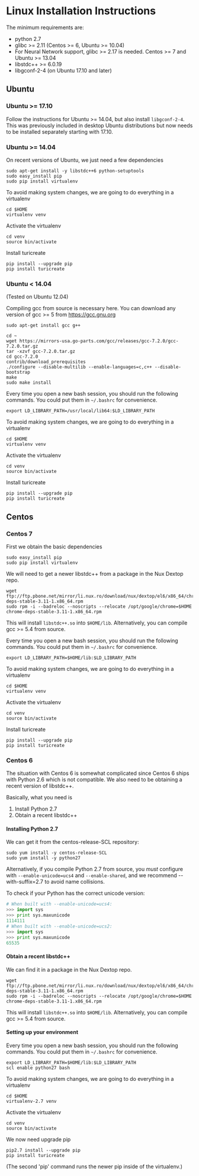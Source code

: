 # Linux Installation Instructions

The minimum requirements are:
 - python 2.7 
 - glibc >= 2.11 (Centos >= 6, Ubuntu >= 10.04)
 - For Neural Network support, glibc >= 2.17 is needed. Centos >= 7 and Ubuntu >= 13.04
 - libstdc++ >= 6.0.19
 - libgconf-2-4 (on Ubuntu 17.10 and later)

## Ubuntu

### Ubuntu >= 17.10

Follow the instructions for Ubuntu >= 14.04, but also install `libgconf-2-4`. This was previously included in desktop Ubuntu distributions but now needs to be installed separately starting with 17.10.

### Ubuntu >= 14.04
On recent versions of Ubuntu, we just need a few dependencies

```shell
sudo apt-get install -y libstdc++6 python-setuptools
sudo easy_install pip
sudo pip install virtualenv
```

To avoid making system changes, we are going to do everything in a virtualenv

```shell
cd $HOME
virtualenv venv
```

Activate the virtualenv

```shell
cd venv
source bin/activate
```
Install turicreate

```shell
pip install --upgrade pip
pip install turicreate
```

### Ubuntu < 14.04
(Tested on Ubuntu 12.04)

Compiling gcc from source is necessary here.
You can download any version of gcc >= 5 from https://gcc.gnu.org

```shell
sudo apt-get install gcc g++

cd ~
wget https://mirrors-usa.go-parts.com/gcc/releases/gcc-7.2.0/gcc-7.2.0.tar.gz
tar -xzvf gcc-7.2.0.tar.gz
cd gcc-7.2.0
contrib/download_prerequisites
./configure --disable-multilib --enable-languages=c,c++ --disable-bootstrap
make
sudo make install
```


Every time you open a new bash session, you should run the following commands. You could put them in `~/.bashrc` for convenience.

```shell
export LD_LIBRARY_PATH=/usr/local/lib64:$LD_LIBRARY_PATH
```

To avoid making system changes, we are going to do everything in a virtualenv

```shell
cd $HOME
virtualenv venv
```

Activate the virtualenv

```shell
cd venv
source bin/activate
```

Install turicreate

```shell
pip install --upgrade pip
pip install turicreate
```


## Centos

### Centos 7

First we obtain the basic dependencies

```shell
sudo easy_install pip
sudo pip install virtualenv
```

We will need to get a newer libstdc++ from a package in the Nux Dextop repo.

```shell
wget ftp://ftp.pbone.net/mirror/li.nux.ro/download/nux/dextop/el6/x86_64/chrome-deps-stable-3.11-1.x86_64.rpm
sudo rpm -i --badreloc --noscripts --relocate /opt/google/chrome=$HOME chrome-deps-stable-3.11-1.x86_64.rpm
```

This will install `libstdc++.so` into `$HOME/lib`. 
Alternatively, you can compile gcc >= 5.4 from source.

Every time you open a new bash session, you should run the following commands. You could put them in `~/.bashrc` for convenience.

```shell
export LD_LIBRARY_PATH=$HOME/lib:$LD_LIBRARY_PATH
```

To avoid making system changes, we are going to do everything in a virtualenv

```shell
cd $HOME
virtualenv venv
```

Activate the virtualenv

```shell
cd venv
source bin/activate
```

Install turicreate

```shell
pip install --upgrade pip
pip install turicreate
```

### Centos 6

The situation with Centos 6 is somewhat complicated since Centos 6 ships with
Python 2.6 which is not compatible. We also need to be obtaining a recent version of 
libstdc++.

Basically, what you need is
1. Install Python 2.7
2. Obtain a recent libstdc++

#### Installing Python 2.7

We can get it from the centos-release-SCL repository:

```shell
sudo yum install -y centos-release-SCL
sudo yum install -y python27
```

Alternatively, if you compile Python 2.7 from source, you *must* configure
with `--enable-unicode=ucs4` and `--enable-shared`, and we recommend --with-suffix=2.7 to avoid name
collisions.

To check if your Python has the correct unicode version:
```python
# When built with --enable-unicode=ucs4:
>>> import sys
>>> print sys.maxunicode
1114111
# When built with --enable-unicode=ucs2:
>>> import sys
>>> print sys.maxunicode
65535
```

#### Obtain a recent libstdc++

We can find it in a package in the Nux Dextop repo.

```shell
wget ftp://ftp.pbone.net/mirror/li.nux.ro/download/nux/dextop/el6/x86_64/chrome-deps-stable-3.11-1.x86_64.rpm
sudo rpm -i --badreloc --noscripts --relocate /opt/google/chrome=$HOME chrome-deps-stable-3.11-1.x86_64.rpm
```

This will install `libstdc++.so` into `$HOME/lib`. 
Alternatively, you can compile gcc >= 5.4 from source.

#### Setting up your environment

Every time you open a new bash session, you should run the following commands. You could put them in `~/.bashrc` for convenience.

```shell
export LD_LIBRARY_PATH=$HOME/lib:$LD_LIBRARY_PATH
scl enable python27 bash
```

To avoid making system changes, we are going to do everything in a virtualenv

```shell
cd $HOME
virtualenv-2.7 venv
```

Activate the virtualenv

```shell
cd venv
source bin/activate
```

We now need upgrade pip

```shell
pip2.7 install --upgrade pip
pip install turicreate
```

(The second 'pip' command runs the newer pip inside of the virtualenv.)


